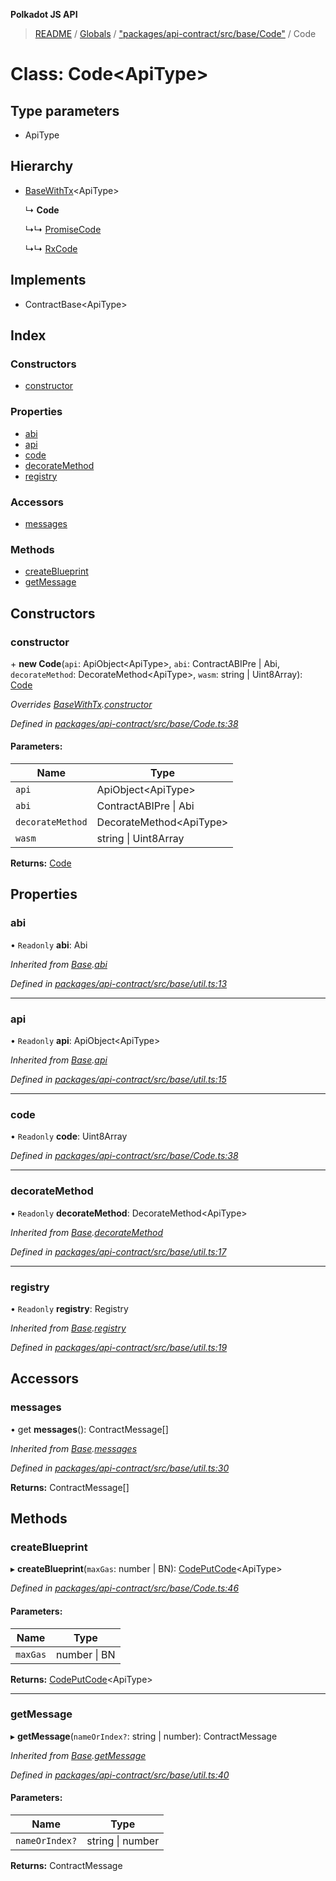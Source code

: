 **Polkadot JS API**

> [README](../README.md) / [Globals](../globals.md) / ["packages/api-contract/src/base/Code"](../modules/_packages_api_contract_src_base_code_.md) / Code

# Class: Code\<**ApiType**>

## Type parameters

* ApiType

## Hierarchy

* [BaseWithTx](_packages_api_contract_src_base_util_.basewithtx.md)\<ApiType>

  ↳ **Code**

  ↳↳ [PromiseCode](_packages_api_contract_src_promise_promisecode_.promisecode.md)

  ↳↳ [RxCode](_packages_api_contract_src_rx_rxcode_.rxcode.md)

## Implements

* ContractBase\<ApiType>

## Index

### Constructors

* [constructor](_packages_api_contract_src_base_code_.code.md#constructor)

### Properties

* [abi](_packages_api_contract_src_base_code_.code.md#abi)
* [api](_packages_api_contract_src_base_code_.code.md#api)
* [code](_packages_api_contract_src_base_code_.code.md#code)
* [decorateMethod](_packages_api_contract_src_base_code_.code.md#decoratemethod)
* [registry](_packages_api_contract_src_base_code_.code.md#registry)

### Accessors

* [messages](_packages_api_contract_src_base_code_.code.md#messages)

### Methods

* [createBlueprint](_packages_api_contract_src_base_code_.code.md#createblueprint)
* [getMessage](_packages_api_contract_src_base_code_.code.md#getmessage)

## Constructors

### constructor

\+ **new Code**(`api`: ApiObject\<ApiType>, `abi`: ContractABIPre \| Abi, `decorateMethod`: DecorateMethod\<ApiType>, `wasm`: string \| Uint8Array): [Code](_packages_api_contract_src_base_code_.code.md)

*Overrides [BaseWithTx](_packages_api_contract_src_base_util_.basewithtx.md).[constructor](_packages_api_contract_src_base_util_.basewithtx.md#constructor)*

*Defined in [packages/api-contract/src/base/Code.ts:38](https://github.com/polkadot-js/api/blob/5ce3524cc/packages/api-contract/src/base/Code.ts#L38)*

#### Parameters:

Name | Type |
------ | ------ |
`api` | ApiObject\<ApiType> |
`abi` | ContractABIPre \| Abi |
`decorateMethod` | DecorateMethod\<ApiType> |
`wasm` | string \| Uint8Array |

**Returns:** [Code](_packages_api_contract_src_base_code_.code.md)

## Properties

### abi

• `Readonly` **abi**: Abi

*Inherited from [Base](_packages_api_contract_src_base_util_.base.md).[abi](_packages_api_contract_src_base_util_.base.md#abi)*

*Defined in [packages/api-contract/src/base/util.ts:13](https://github.com/polkadot-js/api/blob/5ce3524cc/packages/api-contract/src/base/util.ts#L13)*

___

### api

• `Readonly` **api**: ApiObject\<ApiType>

*Inherited from [Base](_packages_api_contract_src_base_util_.base.md).[api](_packages_api_contract_src_base_util_.base.md#api)*

*Defined in [packages/api-contract/src/base/util.ts:15](https://github.com/polkadot-js/api/blob/5ce3524cc/packages/api-contract/src/base/util.ts#L15)*

___

### code

• `Readonly` **code**: Uint8Array

*Defined in [packages/api-contract/src/base/Code.ts:38](https://github.com/polkadot-js/api/blob/5ce3524cc/packages/api-contract/src/base/Code.ts#L38)*

___

### decorateMethod

• `Readonly` **decorateMethod**: DecorateMethod\<ApiType>

*Inherited from [Base](_packages_api_contract_src_base_util_.base.md).[decorateMethod](_packages_api_contract_src_base_util_.base.md#decoratemethod)*

*Defined in [packages/api-contract/src/base/util.ts:17](https://github.com/polkadot-js/api/blob/5ce3524cc/packages/api-contract/src/base/util.ts#L17)*

___

### registry

• `Readonly` **registry**: Registry

*Inherited from [Base](_packages_api_contract_src_base_util_.base.md).[registry](_packages_api_contract_src_base_util_.base.md#registry)*

*Defined in [packages/api-contract/src/base/util.ts:19](https://github.com/polkadot-js/api/blob/5ce3524cc/packages/api-contract/src/base/util.ts#L19)*

## Accessors

### messages

• get **messages**(): ContractMessage[]

*Inherited from [Base](_packages_api_contract_src_base_util_.base.md).[messages](_packages_api_contract_src_base_util_.base.md#messages)*

*Defined in [packages/api-contract/src/base/util.ts:30](https://github.com/polkadot-js/api/blob/5ce3524cc/packages/api-contract/src/base/util.ts#L30)*

**Returns:** ContractMessage[]

## Methods

### createBlueprint

▸ **createBlueprint**(`maxGas`: number \| BN): [CodePutCode](../interfaces/_packages_api_contract_src_base_code_.codeputcode.md)\<ApiType>

*Defined in [packages/api-contract/src/base/Code.ts:46](https://github.com/polkadot-js/api/blob/5ce3524cc/packages/api-contract/src/base/Code.ts#L46)*

#### Parameters:

Name | Type |
------ | ------ |
`maxGas` | number \| BN |

**Returns:** [CodePutCode](../interfaces/_packages_api_contract_src_base_code_.codeputcode.md)\<ApiType>

___

### getMessage

▸ **getMessage**(`nameOrIndex?`: string \| number): ContractMessage

*Inherited from [Base](_packages_api_contract_src_base_util_.base.md).[getMessage](_packages_api_contract_src_base_util_.base.md#getmessage)*

*Defined in [packages/api-contract/src/base/util.ts:40](https://github.com/polkadot-js/api/blob/5ce3524cc/packages/api-contract/src/base/util.ts#L40)*

#### Parameters:

Name | Type |
------ | ------ |
`nameOrIndex?` | string \| number |

**Returns:** ContractMessage
